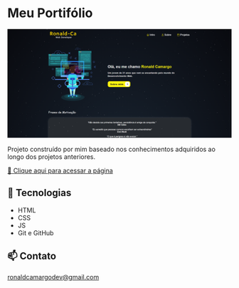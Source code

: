 # Meu Portifólio

![preview](./preview/preview.png)

Projeto construído por mim baseado nos conhecimentos adquiridos ao longo dos projetos anteriores.

[🔗 Clique aqui para acessar a página](https://ronald-ca.github.io/portifolio/)

## 📌 Tecnologias

- HTML
- CSS
- JS
- Git e GitHub

## 📫 Contato

ronaldcamargodev@gmail.com
